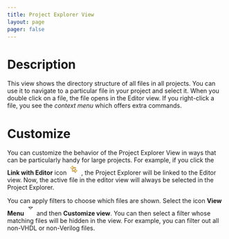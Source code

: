 ```yaml
---
title: Project Explorer View
layout: page 
pager: false
---
```


Description
===========

This view shows the directory structure of all files in all projects. You can use it to navigate to a particular file in your project and select it. When you double click on a file, the file opens in the Editor view. If you right-click a file, you see the _context menu_ which offers extra commands.

Customize
=========

You can customize the behavior of the Project Explorer View in ways that can be particularly handy for large projects. For example, if you click the **Link with Editor** icon ![Link](/images/icons/linkProjectExplorer.png) , the Project Explorer will be linked to the Editor view. Now, the active file in the editor view will always be selected in the Project Explorer.

You can apply filters to choose which files are shown. Select the icon **View Menu** ![View Menu](/images/icons/viewMenuIcon.png) and then **Customize view**. You can then select a filter whose matching files will be hidden in the view. For example, you can filter out all non-VHDL or non-Verilog files.